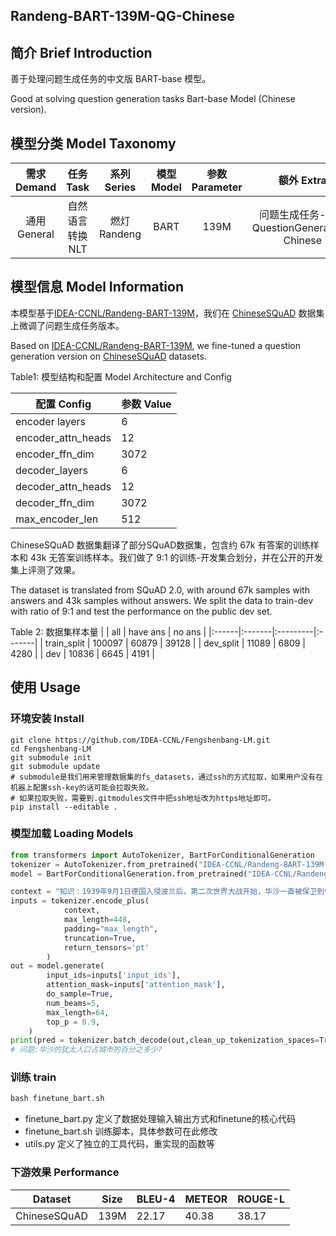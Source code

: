 ## Randeng-BART-139M-QG-Chinese



## 简介 Brief Introduction

善于处理问题生成任务的中文版 BART-base 模型。

Good at solving question generation tasks Bart-base Model (Chinese version).

## 模型分类 Model Taxonomy

|  需求 Demand  | 任务 Task       | 系列 Series      | 模型 Model    | 参数 Parameter | 额外 Extra |
|  :----:  | :----:  | :----:  | :----:  | :----:  | :----:  |
| 通用 General | 自然语言转换 NLT | 燃灯 Randeng | BART |      139M      |    问题生成任务-中文 QuestionGeneration-Chinese    |


## 模型信息 Model Information

本模型基于[IDEA-CCNL/Randeng-BART-139M](https://huggingface.co/IDEA-CCNL/Randeng-BART-139M)，我们在 [ChineseSQuAD](https://github.com/pluto-junzeng/ChineseSquad) 数据集上微调了问题生成任务版本。

Based on [IDEA-CCNL/Randeng-BART-139M](https://huggingface.co/IDEA-CCNL/Randeng-BART-139M), we fine-tuned a question generation version on [ChineseSQuAD](https://github.com/pluto-junzeng/ChineseSquad) datasets.


Table1: 模型结构和配置 Model Architecture and Config

|    配置 Config      |  参数 Value|
| ------------------- | --------- |
| encoder layers      |     6    |
| encoder_attn_heads  |     12    |
| encoder_ffn_dim     |     3072  |
| decoder_layers      |     6    |
| decoder_attn_heads  |     12    |
| decoder_ffn_dim     |    3072   |
| max_encoder_len     |    512    |


ChineseSQuAD 数据集翻译了部分SQuAD数据集，包含约 67k 有答案的训练样本和 43k 无答案训练样本。我们做了 9:1 的训练-开发集合划分，并在公开的开发集上评测了效果。

The dataset is translated from SQuAD 2.0, with around 67k samples with answers and 43k samples without answers. We split the data to train-dev with ratio of 9:1 and test the performance on the public dev set.

Table 2: 数据集样本量
|       | all    | have ans | no ans |
|:------|:-------|:---------|:-------|
| train_split | 100097 |    60879 |  39128 |
| dev_split   |  11089 |     6809 |   4280 |
| dev   |  10836 |     6645 |   4191 |


## 使用 Usage

### 环境安装 Install 
```
git clone https://github.com/IDEA-CCNL/Fengshenbang-LM.git
cd Fengshenbang-LM
git submodule init
git submodule update
# submodule是我们用来管理数据集的fs_datasets，通过ssh的方式拉取，如果用户没有在机器上配置ssh-key的话可能会拉取失败。
# 如果拉取失败，需要到.gitmodules文件中把ssh地址改为https地址即可。
pip install --editable .
```


### 模型加载  Loading Models
```python
from transformers import AutoTokenizer, BartForConditionalGeneration
tokenizer = AutoTokenizer.from_pretrained("IDEA-CCNL/Randeng-BART-139M-QG-Chinese",additional_special_tokens=["<ans>"])
model = BartForConditionalGeneration.from_pretrained("IDEA-CCNL/Randeng-BART-139M-QG-Chinese")

context = "知识：1939年9月1日德国入侵波兰后，第二次世界大战开始，华沙一直被保卫到9月27日。波兰中部，包括华沙，都在德国纳粹殖民地政府总政府的统治下。所有的高等教育机构都立即关闭，华沙的犹太人口——几十万，约占城市的 <ans> ——全部涌入华沙的贫民区。回答：30%"
inputs = tokenizer.encode_plus(
            context,
            max_length=448,
            padding="max_length",
            truncation=True,
            return_tensors='pt'
        )
out = model.generate(                
        input_ids=inputs['input_ids'],
        attention_mask=inputs['attention_mask'],
        do_sample=True,
        num_beams=5,
        max_length=64,
        top_p = 0.9,
    )
print(pred = tokenizer.batch_decode(out,clean_up_tokenization_spaces=True, skip_special_tokens=True)[0])
# 问题:华沙的犹太人口占城市的百分之多少?
```



### 训练 train
```python
bash finetune_bart.sh
```

- finetune_bart.py 定义了数据处理输入输出方式和finetune的核心代码
- finetune_bart.sh 训练脚本，具体参数可在此修改
- utils.py 定义了独立的工具代码，重实现的函数等



### 下游效果 Performance
| Dataset          |  Size  | BLEU-4 | METEOR | ROUGE-L| 
| ------------ | -----  | -------- |--------- | ---------- |
|   ChineseSQuAD               |  139M   |  22.17 |   40.38  |   38.17   | 
